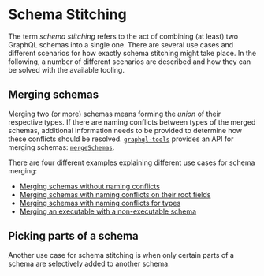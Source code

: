 # Schema Stitching

The term _schema stitching_ refers to the act of combining (at least) two GraphQL schemas into a single one. There are several use cases and different scenarios for how exactly schema stitching might take place. In the following, a number of different scenarios are described and how they can be solved with the available tooling.

## Merging schemas

Merging two (or more) schemas means forming the _union_ of their respective types. If there are naming conflicts between types of the merged schemas, additional information needs to be provided to determine how these conflicts should be resolved. [`graphql-tools`](https://github.com/apollographql/graphql-tools) provides an API for merging schemas: [`mergeSchemas`](https://www.apollographql.com/docs/graphql-tools/schema-stitching.html#mergeSchemas).

There are four different examples explaining different use cases for schema merging:

- [Merging schemas without naming conflicts](./schema-stitching/ex1.md)
- [Merging schemas with naming conflicts on their root fields](./schema-stitching/ex2.md)
- [Merging schemas with naming conflicts for types](./schema-stitching/ex3.md)
- [Merging an executable with a non-executable schema](./schema-stitching/ex4.md)

## Picking parts of a schema

Another use case for schema stitching is when only certain parts of a schema are selectively added to another schema.

<!-- 

> Another (experimental) idea for dealing with these kinds of issues are _namespaces_ for GraphQL schemas.

### Complement a schema with missing types

Another use case for schema stitching is to simply _complement_ an existing schema with types that are currently missing from it. For example, consider this simple schema:

```graphql
type Query {
  myRepos: [Repository!]!
}
```

Obviously, this schema definition is incomplete: the `Repository` type is missing. Now, GitHub's public GraphQL API does have a `Repository` type, so one thing you can do now is grab this type from the GitHub API and include it in your schema!

This is precisely what [`graphql-remote`](https://github.com/graphcool/graphql-remote) allows you to do with `collectTypeDefs`. -->